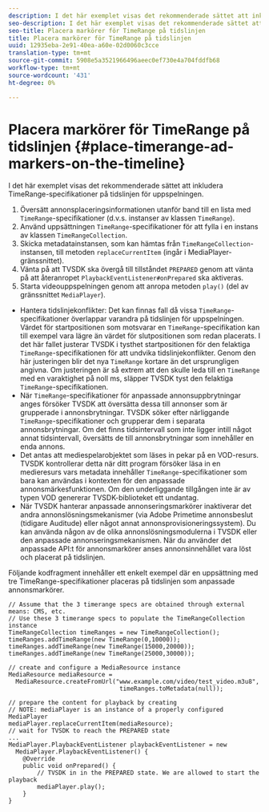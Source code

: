 ```yaml
---
description: I det här exemplet visas det rekommenderade sättet att inkludera TimeRange-specifikationer på tidslinjen för uppspelningen.
seo-description: I det här exemplet visas det rekommenderade sättet att inkludera TimeRange-specifikationer på tidslinjen för uppspelningen.
seo-title: Placera markörer för TimeRange på tidslinjen
title: Placera markörer för TimeRange på tidslinjen
uuid: 12935eba-2e91-40ea-a60e-02d0060c3cce
translation-type: tm+mt
source-git-commit: 5908e5a3521966496aeec0ef730e4a704fddfb68
workflow-type: tm+mt
source-wordcount: '431'
ht-degree: 0%

---
```



# Placera markörer för TimeRange på tidslinjen {#place-timerange-ad-markers-on-the-timeline}

I det här exemplet visas det rekommenderade sättet att inkludera TimeRange-specifikationer på tidslinjen för uppspelningen.

1. Översätt annonsplaceringsinformationen utanför band till en lista med `TimeRange`-specifikationer (d.v.s. instanser av klassen `TimeRange`).
1. Använd uppsättningen `TimeRange`-specifikationer för att fylla i en instans av klassen `TimeRangeCollection`.
1. Skicka metadatainstansen, som kan hämtas från `TimeRangeCollection`-instansen, till metoden `replaceCurrentItem` (ingår i MediaPlayer-gränssnittet).
1. Vänta på att TVSDK ska övergå till tillståndet `PREPARED` genom att vänta på att återanropet `PlaybackEventListener#onPrepared` ska aktiveras.
1. Starta videouppspelningen genom att anropa metoden `play()` (del av gränssnittet `MediaPlayer`).

* Hantera tidslinjekonflikter: Det kan finnas fall då vissa `TimeRange`-specifikationer överlappar varandra på tidslinjen för uppspelningen. Värdet för startpositionen som motsvarar en `TimeRange`-specifikation kan till exempel vara lägre än värdet för slutpositionen som redan placerats. I det här fallet justerar TVSDK i tysthet startpositionen för den felaktiga `TimeRange`-specifikationen för att undvika tidslinjekonflikter. Genom den här justeringen blir det nya `TimeRange` kortare än det ursprungligen angivna. Om justeringen är så extrem att den skulle leda till en `TimeRange` med en varaktighet på noll ms, släpper TVSDK tyst den felaktiga `TimeRange`-specifikationen.
* När `TimeRange`-specifikationer för anpassade annonsuppbrytningar anges försöker TVSDK att översätta dessa till annonser som är grupperade i annonsbrytningar. TVSDK söker efter närliggande `TimeRange`-specifikationer och grupperar dem i separata annonsbrytningar. Om det finns tidsintervall som inte ligger intill något annat tidsintervall, översätts de till annonsbrytningar som innehåller en enda annons.
* Det antas att mediespelarobjektet som läses in pekar på en VOD-resurs. TVSDK kontrollerar detta när ditt program försöker läsa in en medieresurs vars metadata innehåller `TimeRange`-specifikationer som bara kan användas i kontexten för den anpassade annonsmärkesfunktionen. Om den underliggande tillgången inte är av typen VOD genererar TVSDK-biblioteket ett undantag.
* När TVSDK hanterar anpassade annonseringsmarkörer inaktiverar det andra annonslösningsmekanismer (via Adobe Primetime annonsbeslut (tidigare Auditude) eller något annat annonsprovisioneringssystem). Du kan använda någon av de olika annonslösningsmodulerna i TVSDK eller den anpassade annonseringsmekanismen. När du använder det anpassade API:t för annonsmarkörer anses annonsinnehållet vara löst och placerat på tidslinjen.

Följande kodfragment innehåller ett enkelt exempel där en uppsättning med tre TimeRange-specifikationer placeras på tidslinjen som anpassade annonsmarkörer.

```java>
// Assume that the 3 timerange specs are obtained through external means: CMS, etc. 
// Use these 3 timerange specs to populate the TimeRangeCollection instance 
TimeRangeCollection timeRanges = new TimeRangeCollection();  
timeRanges.addTimeRange(new TimeRange(0,10000)); 
timeRanges.addTimeRange(new TimeRange(15000,20000)); 
timeRanges.addTimeRange(new TimeRange(25000,30000)); 
 
// create and configure a MediaResource instance 
MediaResource mediaResource =  
  MediaResource.createFromUrl("www.example.com/video/test_video.m3u8",  
                               timeRanges.toMetadata(null)); 
 
// prepare the content for playback by creating 
// NOTE: mediaPlayer is an instance of a properly configured MediaPlayer  
mediaPlayer.replaceCurrentItem(mediaResource); 
// wait for TVSDK to reach the PREPARED state 
... 
MediaPlayer.PlaybackEventListener playbackEventListener = new 
  MediaPlayer.PlaybackEventListener() { 
    @Override 
    public void onPrepared() { 
        // TVSDK in in the PREPARED state. We are allowed to start the playback  
        mediaPlayer.play(); 
    } 
} 
```
